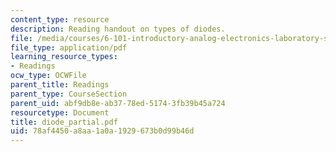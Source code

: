 ```yaml
---
content_type: resource
description: Reading handout on types of diodes.
file: /media/courses/6-101-introductory-analog-electronics-laboratory-spring-2007/78af4450a8aa1a0a1929673b0d99b46d_diode_partial.pdf
file_type: application/pdf
learning_resource_types:
- Readings
ocw_type: OCWFile
parent_title: Readings
parent_type: CourseSection
parent_uid: abf9db8e-ab37-78ed-5174-3fb39b45a724
resourcetype: Document
title: diode_partial.pdf
uid: 78af4450-a8aa-1a0a-1929-673b0d99b46d
---
```

